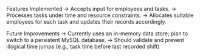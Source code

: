 Features Implemented
-> Accepts input for employees and tasks.
-> Processes tasks under time and resource constraints.
-> Allocates suitable employees for each task and updates their records accordingly.

Future Improvements
-> Currently uses an in-memory data store; plan to switch to a persistent MySQL database.
-> Should validate and prevent illogical time jumps (e.g., task time before last recorded shift)
